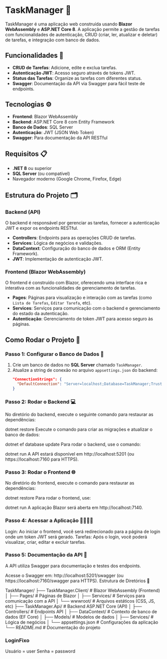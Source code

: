 # TaskManager 📝

TaskManager é uma aplicação web construída usando **Blazor WebAssembly** e **ASP.NET Core 8**. A aplicação permite a gestão de tarefas com funcionalidades de autenticação, CRUD (criar, ler, atualizar e deletar) de tarefas, e integração com banco de dados.

## Funcionalidades 🔧

- **CRUD de Tarefas**: Adicione, edite e exclua tarefas.
- **Autenticação JWT**: Acesso seguro através de tokens JWT.
- **Status das Tarefas**: Organize as tarefas com diferentes status.
- **Swagger**: Documentação da API via Swagger para fácil teste de endpoints.

## Tecnologias ⚙️

- **Frontend**: Blazor WebAssembly
- **Backend**: ASP.NET Core 8 com Entity Framework
- **Banco de Dados**: SQL Server
- **Autenticação**: JWT (JSON Web Token)
- **Swagger**: Para documentação da API RESTful

## Requisitos 📋

- **.NET 8** ou superior
- **SQL Server** (ou compatível)
- Navegador moderno (Google Chrome, Firefox, Edge)

## Estrutura do Projeto 🗂️

### Backend (API)

O backend é responsável por gerenciar as tarefas, fornecer a autenticação JWT e expor os endpoints RESTful.

- **Controllers**: Endpoints para as operações CRUD de tarefas.
- **Services**: Lógica de negócios e validações.
- **DataContext**: Configuração do banco de dados e ORM (Entity Framework).
- **JWT**: Implementação de autenticação JWT.

### Frontend (Blazor WebAssembly)

O frontend é construído com Blazor, oferecendo uma interface rica e interativa com as funcionalidades de gerenciamento de tarefas.

- **Pages**: Páginas para visualização e interação com as tarefas (como `Lista de Tarefas`, `Editar Tarefa`, etc).
- **Services**: Serviços para comunicação com o backend e gerenciamento do estado da autenticação.
- **Autenticação**: Gerenciamento de token JWT para acesso seguro às páginas.

## Como Rodar o Projeto 🚀

### Passo 1: Configurar o Banco de Dados 💾

1. Crie um banco de dados no **SQL Server** chamado `TaskManager`.
2. Atualize a string de conexão no arquivo `appsettings.json` do backend:
   ```json
   "ConnectionStrings": {
     "DefaultConnection": "Server=localhost;Database=TaskManager;Trusted_Connection=True;"
   }

### Passo 2: Rodar o Backend 💻
No diretório do backend, execute o seguinte comando para restaurar as dependências:

dotnet restore
Execute o comando para criar as migrações e atualizar o banco de dados:

dotnet ef database update
Para rodar o backend, use o comando:

dotnet run
A API estará disponível em http://localhost:5201 (ou https://localhost:7160 para HTTPS).

### Passo 3: Rodar o Frontend 🌐
No diretório do frontend, execute o comando para restaurar as dependências:

dotnet restore
Para rodar o frontend, use:

dotnet run
A aplicação Blazor será aberta em http://localhost:7140.

### Passo 4: Acessar a Aplicação 👩‍💻👨‍💻
Login: Ao iniciar o frontend, você será redirecionado para a página de login onde um token JWT será gerado.
Tarefas: Após o login, você poderá visualizar, criar, editar e excluir tarefas.

### Passo 5: Documentação da API 📑
A API utiliza Swagger para documentação e testes dos endpoints.

Acesse o Swagger em: http://localhost:5201/swagger (ou https://localhost:7160/swagger para HTTPS).
Estrutura de Diretórios 📂

TaskManager/
├── TaskManager.Client/   # Blazor WebAssembly (Frontend)
│   ├── Pages/            # Páginas de Blazor
│   ├── Services/         # Serviços para comunicação com a API
│   └── wwwroot/          # Arquivos estáticos (CSS, JS, etc)
├── TaskManager.Api/      # Backend ASP.NET Core (API)
│   ├── Controllers/      # Endpoints API
│   ├── DataContext/      # Contexto de banco de dados (EF Core)
│   ├── Models/           # Modelos de dados
│   ├── Services/         # Lógica de negócios
│   └── appsettings.json  # Configurações da aplicação
└── README.md             # Documentação do projeto

### LoginFixo
Usuário = user
Senha = password

